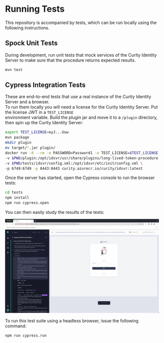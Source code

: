 # Running Tests

This repository is accompanied by tests, which can be run locally using the following instructions.

## Spock Unit Tests

During development, run unit tests that mock services of the Curity Identity Server to make sure that the procedure returns expected results.

```bash
mvn test
```

## Cypress Integration Tests

These are end-to-end tests that use a real instance of the Curity Identity Server and a browser. \
To run them locally you will need a license for the Curity Identity Server. Put the license JWT in a `TEST_LICENSE`\
environment variable. Build the plugin jar and move it to a `/plugin` directory, then spin up the Curity Identity Server:

```bash
export TEST_LICENSE=eyJ...Uuw
mvn package
mkdir plugin
mv target/*.jar plugin/
docker run -d --rm -e PASSWORD=Password1 -e TEST_LICENSE=$TEST_LICENSE \
-v $PWD/plugin:/opt/idsvr/usr/share/plugins/long-lived-token-procedure \
-v $PWD/tests/idsvr/config.xml:/opt/idsvr/etc/init/config.xml \
-p 6749:6749 -p 8443:8443 curity.azurecr.io/curity/idsvr:latest
```

Once the server has started, open the Cypress console to run the browser tests:

```bash
cd tests
npm install
npm run cypress.open
```

You can then easily study the results of the tests:

![Cypress test results](/docs/cypress-results.jpg)

To run this test suite using a headless browser, issue the following command:

```bash
npm run cypress.run
```
